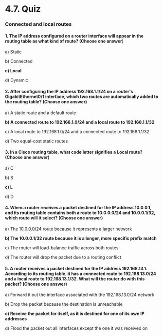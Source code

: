 # 4.7. Quiz

### Connected and local routes

#### 1. The IP address configured on a router interface will appear in the routing table as what kind of route? (Choose one answer)

a) Static

b) Connected

**c) Local**

d) Dynamic

#### 2. After configuring the IP address 192.168.1.1/24 on a router's GigabitEthernet0/1 interface, which two routes are automatically added to the routing table? (Choose one answer)

a) A static route and a default route

**b) A connected route to 192.168.1.0/24 and a local route to 192.168.1.1/32**

c) A local route to 192.168.1.0/24 and a connected route to 192.168.1.1/32

d) Two equal-cost static routes

#### 3. In a Cisco routing table, what code letter signifies a Local route? (Choose one answer)

a) C

b) S

**c) L**

d) D

#### 4. When a router receives a packet destined for the IP address 10.0.0.1, and its routing table contains both a route to 10.0.0.0/24 and 10.0.0.1/32, which route will it select? (Choose one answer)

a) The 10.0.0.0/24 route because it represents a larger network

**b) The 10.0.0.1/32 route because it is a longer, more specific prefix match**

c) The router will load-balance traffic across both routes

d) The router will drop the packet due to a routing conflict

#### 5. A router receives a packet destined for the IP address 192.168.13.1. According to its routing table, it has a connected route to 192.168.13.0/24 and a local route to 192.168.13.1/32. What will the router do with this packet? (Choose one answer)

a) Forward it out the interface associated with the 192.168.13.0/24 network

b) Drop the packet because the destination is unreachable

**c) Receive the packet for itself, as it is destined for one of its own IP addresses**

d) Flood the packet out all interfaces except the one it was received on
